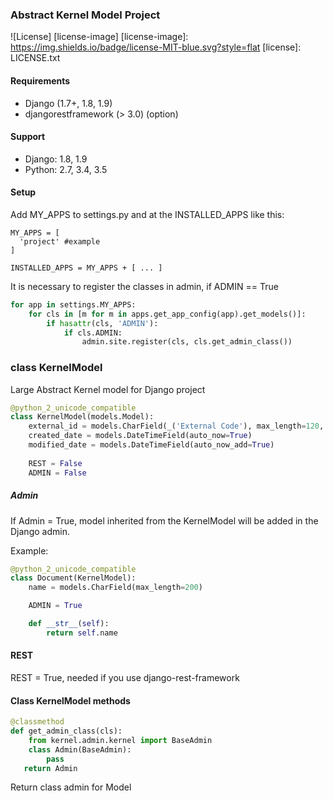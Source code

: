 ### Abstract Kernel Model Project
![License] [license-image]
[license-image]: https://img.shields.io/badge/license-MIT-blue.svg?style=flat
[license]: LICENSE.txt

#### Requirements
 * Django (1.7+, 1.8, 1.9)
 * djangorestframework (> 3.0) (option)

#### Support
 * Django: 1.8, 1.9
 * Python: 2.7, 3.4, 3.5

#### Setup

Add MY_APPS to settings.py and at the INSTALLED_APPS like this:
```
MY_APPS = [
  'project' #example
]

INSTALLED_APPS = MY_APPS + [ ... ]
````
It is necessary to register the classes in admin, if ADMIN == True
```python
for app in settings.MY_APPS:
    for cls in [m for m in apps.get_app_config(app).get_models()]:
        if hasattr(cls, 'ADMIN'):
            if cls.ADMIN:
                admin.site.register(cls, cls.get_admin_class())
```                


### class KernelModel
Large Abstract Kernel model for Django project
```python
@python_2_unicode_compatible
class KernelModel(models.Model):
    external_id = models.CharField(_('External Code'), max_length=120, editable=False, default=uuid.uuid4)
    created_date = models.DateTimeField(auto_now=True)
    modified_date = models.DateTimeField(auto_now_add=True)
    
    REST = False
    ADMIN = False
```    
##### Admin
If Admin = True,  model inherited from the KernelModel will be added in the Django admin. 

Example:
```python
@python_2_unicode_compatible
class Document(KernelModel):
    name = models.CharField(max_length=200)

    ADMIN = True

    def __str__(self):
        return self.name
``` 
#### REST 
REST = True, needed if you use django-rest-framework

#### Class KernelModel methods
```python
@classmethod
def get_admin_class(cls):
    from kernel.admin.kernel import BaseAdmin
    class Admin(BaseAdmin):
        pass
   return Admin
```        
Return class admin for Model



